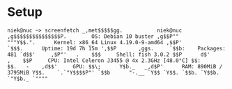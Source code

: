 # Setup

``niek@nuc ~> screenfetch
         _,met$$$$$gg.           niek@nuc
      ,g$$$$$$$$$$$$$$$P.        OS: Debian 10 buster
    ,g$$P""       """Y$$.".      Kernel: x86_64 Linux 4.19.0-9-amd64
   ,$$P'              `$$$.      Uptime: 19d 7h 15m
  ',$$P       ,ggs.     `$$b:    Packages: 481
  `d$$'     ,$P"'   .    $$$     Shell: fish 3.0.2
   $$P      d$'     ,    $$P     CPU: Intel Celeron J3455 @ 4x 2.3GHz [48.0°C]
   $$:      $$.   -    ,d$$'     GPU:
   $$\;      Y$b._   _,d$P'      RAM: 890MiB / 3795MiB
   Y$$.    `.`"Y$$$$P"'
   `$$b      "-.__
    `Y$$
     `Y$$.
       `$$b.
         `Y$$b.
            `"Y$b._
                `""""``